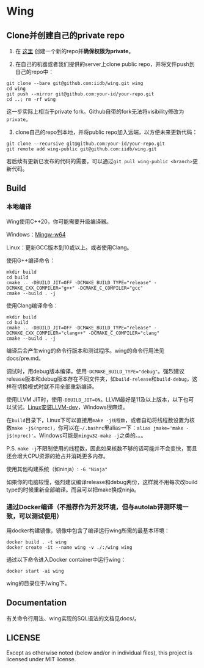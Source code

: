 # Wing

## Clone并创建自己的private repo

1. 在 [这里](https://github.com/new) 创建一个新的repo并**确保权限为private**。

2. 在自己的机器或者我们提供的server上clone public repo，并将文件push到自己的repo中：

```shell
git clone --bare git@github.com:iidb/wing.git wing
cd wing
git push --mirror git@github.com:your-id/your-repo.git
cd ..; rm -rf wing
```

这一步实际上相当于private fork。Github自带的fork无法将visibility修改为`private`。

3. clone自己的repo到本地，并将public repo加入远端，以方便未来更新代码：

```shell
git clone --recursive git@github.com:your-id/your-repo.git
git remote add wing-public git@github.com:iidb/wing.git
```

若后续有更新已发布的代码的需要，可以通过`git pull wing-public <branch>`更新代码。

## Build

### 本地编译

Wing使用C++20，你可能需要升级编译器。

Windows：[Mingw-w64](https://winlibs.com/)

Linux：更新GCC版本到10或以上。或者使用Clang。

使用G++编译命令：

```shell
mkdir build
cd build
cmake .. -DBUILD_JIT=OFF -DCMAKE_BUILD_TYPE="release" -DCMAKE_CXX_COMPILER="g++" -DCMAKE_C_COMPILER="gcc"
cmake --build . -j
```

使用Clang编译命令：

```shell
mkdir build
cd build
cmake .. -DBUILD_JIT=OFF -DCMAKE_BUILD_TYPE="release" -DCMAKE_CXX_COMPILER="clang++" -DCMAKE_C_COMPILER="clang"
cmake --build . -j
```

编译后会产生wing的命令行版本和测试程序。wing的命令行用法见docs/pre.md。

调试时，用debug版本编译，使用`-DCMAKE_BUILD_TYPE="debug"`。强烈建议release版本和debug版本存在不同文件夹，如`build-release`和`build-debug`，这样在切换模式时就不用全部重新编译。

使用LLVM JIT时，使用`-DBUILD_JIT=ON`。LLVM最好是11及以上版本，以下也可以试试。[Linux安装LLVM-dev](https://apt.llvm.org/)，Windows很麻烦。

在`build`目录下，Linux下可以直接用`make -j线程数`，或者自动将线程数设置为核数`make -j$(nproc)`，你可以在`~/.bashrc`里alias一下：`alias jmake='make -j$(nproc)'`。Windows可能是`mingw32-make -j`之类的。。。

P.S. `make -j`不限制使用的线程数，因此如果核数不够的话可能并不会变快，而且还会增大CPU资源的抢占并消耗更多内存。

使用其他构建系统（如ninja）: `-G "Ninja"`

如果你的电脑较慢，强烈建议编译release和debug两份，这样就不用每次改build type的时候重新全部编译。而且可以把make换成ninja。

### 通过Docker编译（不推荐作为开发环境，但与autolab评测环境一致，可以测试使用）

用docker构建镜像，镜像中包含了编译运行wing所需的最基本环境：

```shell
docker build . -t wing
docker create -it --name wing -v ./:/wing wing
```

通过以下命令进入Docker container中运行wing：

```shell
docker start -ai wing
```

wing的目录位于/wing下。

## Documentation

有关命令行用法、wing实现的SQL语法的文档见docs/。

## LICENSE

Except as otherwise noted (below and/or in individual files), this project is licensed under MIT license.
